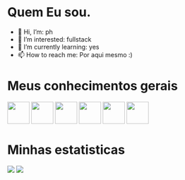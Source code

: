 # Quem Eu sou. 


- 👋 Hi, I’m: ph
- 👀 I’m interested: fullstack
- 🌱 I’m currently learning: yes
- 📫 How to reach me: Por aqui mesmo :)


# Meus conhecimentos gerais
<div>
            
<img  src="https://cdn.jsdelivr.net/gh/devicons/devicon@latest/icons/html5/html5-original.svg"
            width=50px
            />
<img src="https://cdn.jsdelivr.net/gh/devicons/devicon@latest/icons/css3/css3-original.svg"
             width=50px
            />
<img src="https://cdn.jsdelivr.net/gh/devicons/devicon@latest/icons/javascript/javascript-original.svg"
            width=50px
            />
<img src="https://cdn.jsdelivr.net/gh/devicons/devicon@latest/icons/figma/figma-original.svg"
             width=50px
            />
<img src="https://cdn.jsdelivr.net/gh/devicons/devicon@latest/icons/mysql/mysql-original.svg"
            width=50px
            />
<img src="https://cdn.jsdelivr.net/gh/devicons/devicon@latest/icons/php/php-original.svg" 
            width=50px
            />
          
          
        
            
          

</div>

# Minhas estatisticas

<picture>
  <source
    srcset="https://github-readme-stats.vercel.app/api?username=PH-CSS&show_icons=true&theme=dracula"
    media="(prefers-color-scheme: dark)"
  />
  <source
    srcset="https://github-readme-stats.vercel.app/api?username=PH-CSS&show_icons=true"
    media="(prefers-color-scheme: dark), (prefers-color-scheme: no-preference)"
  />
  <img src="https://github-readme-stats.vercel.app/api?username=anuraghazra&show_icons=true" />

</picture>     
<img src="https://github-readme-stats.vercel.app/api/top-langs/?username=PH-CSS&size_weight=0.5&count_weight=0.5&theme=dracula" />       




          
          


<!---
PH-CSS/PH-CSS is a ✨ special ✨ repository because its `README.md` (this file) appears on your GitHub profile.
You can click the Preview link to take a look at your changes.
--->

